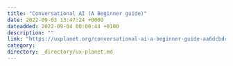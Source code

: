 ```yaml
---
title: "Conversational AI (A Beginner guide)"
date: 2022-09-03 13:47:24 +0000
dateadded: 2022-09-04 00:00:44 +0100
description: ""
link: "https://uxplanet.org/conversational-ai-a-beginner-guide-aa6dcbdc6d5d?source=rss----819cc2aaeee0---4"
category:
directory: _directory/ux-planet.md
---
```

